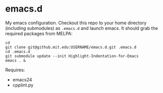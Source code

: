 # emacs.d

My emacs configuration. Checkout this repo to your home directory
(including submodules) as `.emacs.d` and launch emacs. It should grab
the required packages from MELPA:

```
cd
git clone git@github.mit.edu:USERNAME/emacs.d.git .emacs.d
cd .emacs.d
git submodule update --init Highlight-Indentation-for-Emacs
emacs . &
```

Requires:
- emacs24
- cpplint.py

